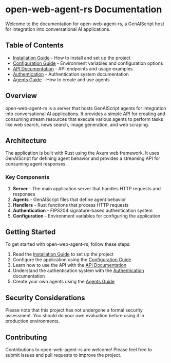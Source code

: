 # open-web-agent-rs Documentation

Welcome to the documentation for open-web-agent-rs, a GenAIScript host for integration into conversational AI applications.

## Table of Contents

- [Installation Guide](./installation.md) - How to install and set up the project
- [Configuration Guide](./configuration.md) - Environment variables and configuration options
- [API Documentation](./api.md) - API endpoints and usage examples
- [Authentication](./tokens.md) - Authentication system documentation
- [Agents Guide](./agents.md) - How to create and use agents

## Overview

open-web-agent-rs is a server that hosts GenAIScript agents for integration into conversational AI applications. It provides a simple API for creating and consuming stream resources that execute various agents to perform tasks like web search, news search, image generation, and web scraping.

## Architecture

The application is built with Rust using the Axum web framework. It uses GenAIScript for defining agent behavior and provides a streaming API for consuming agent responses.

### Key Components

1. **Server** - The main application server that handles HTTP requests and responses
2. **Agents** - GenAIScript files that define agent behavior
3. **Handlers** - Rust functions that process HTTP requests
4. **Authentication** - FIPS204 signature-based authentication system
5. **Configuration** - Environment variables for configuring the application

## Getting Started

To get started with open-web-agent-rs, follow these steps:

1. Read the [Installation Guide](./installation.md) to set up the project
2. Configure the application using the [Configuration Guide](./configuration.md)
3. Learn how to use the API with the [API Documentation](./api.md)
4. Understand the authentication system with the [Authentication](./tokens.md) documentation
5. Create your own agents using the [Agents Guide](./agents.md)

## Security Considerations

Please note that this project has not undergone a formal security assessment. You should do your own evaluation before using it in production environments.

## Contributing

Contributions to open-web-agent-rs are welcome! Please feel free to submit issues and pull requests to improve the project.
